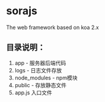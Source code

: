 # sorajs
The web framework based on koa 2.x

## 目录说明：
1. app - 服务器后端代码
2. logs - 日志文件存放
3. node_modules - npm模块
4. public - 存放静态文件
5. app.js 入口文件